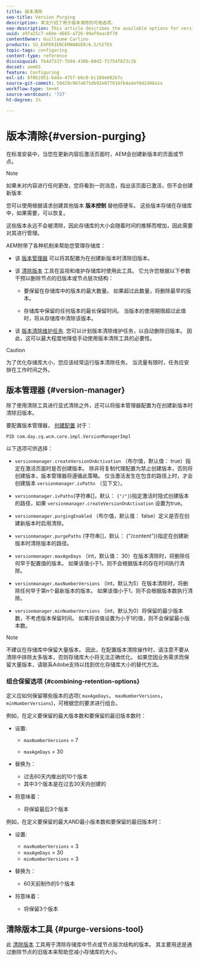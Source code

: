 ```yaml
---
title: 版本清除
seo-title: Version Purging
description: 本文介绍了用于版本清除的可用选项。
seo-description: This article describes the available options for version purging.
uuid: a9fa25c7-e60e-4665-a726-99af9aac8f70
contentOwner: Guillaume Carlino
products: SG_EXPERIENCEMANAGER/6.5/SITES
topic-tags: configuring
content-type: reference
discoiquuid: fb4d7337-7b94-430b-80d2-f1754f823c2b
docset: aem65
feature: Configuring
exl-id: 6f0b1951-bdda-475f-b6c0-bc18de082b7c
source-git-commit: 50d29c967a675db92e077916fb4adef6d2d98a1a
workflow-type: tm+mt
source-wordcount: '727'
ht-degree: 1%

---
```


# 版本清除{#version-purging}

在标准安装中，当您在更新内容后激活页面时，AEM会创建新版本的页面或节点。

>[!NOTE]
>
>如果未对内容进行任何更改，您将看到一则消息，指出该页面已激活，但不会创建新版本

您可以使用根据请求创建其他版本 **版本控制** 替他搭便车。 这些版本存储在存储库中，如果需要，可以恢复。

这些版本永远不会被清除，因此存储库的大小会随着时间的推移而增加，因此需要对其进行管理。

AEM附带了各种机制来帮助您管理存储库：

* 该 [版本管理器](#version-manager)
可以将其配置为在创建新版本时清除旧版本。

* 该 [清除版本](/help/sites-deploying/monitoring-and-maintaining.md#purgeversionstool) 工具在监视和维护存储库时使用此工具。
它允许您根据以下参数干预以删除节点的旧版本或节点层次结构：

   * 要保留在存储库中的版本的最大数量。
如果超过此数量，将删除最早的版本。

   * 存储库中保留的任何版本的最长保留时间。
当版本的使用期限超过此值时，将从存储库中清除该版本。

* 该 [版本清除维护任务](/help/sites-administering/operations-dashboard.md#automated-maintenance-tasks). 您可以计划版本清除维护任务，以自动删除旧版本。 因此，这可以最大程度地降低手动使用版本清除工具的必要性。

>[!CAUTION]
>
>为了优化存储库大小，您应该经常运行版本清除任务。 当流量有限时，任务应安排在工作时间之外。

## 版本管理器 {#version-manager}

除了使用清除工具进行显式清除之外，还可以将版本管理器配置为在创建新版本时清除旧版本。

要配置版本管理器， [创建配置](/help/sites-deploying/configuring-osgi.md) 对于：

`PID com.day.cq.wcm.core.impl.VersionManagerImpl`

以下选项可供选择：

* `versionmanager.createVersionOnActivation` （布尔值，默认值： true）指定在激活页面时是否创建版本。
除非将复制代理配置为禁止创建版本，否则将创建版本，版本管理器将遵循此策略。
仅当激活发生在包含的路径上时，才会创建版本 `versionmanager.ivPaths` （见下文）。

* `versionmanager.ivPaths`(字符串[]，默认： `{"/"}`)指定激活时隐式创建版本的路径，如果 `versionmanager.createVersionOnActivation` 设置为true。

* `versionmanager.purgingEnabled` （布尔值，默认值： false）定义是否在创建新版本时启用清除。

* `versionmanager.purgePaths` (字符串[]，默认： {&quot;/content&quot;})指定在创建新版本时清除版本的路径。

* `versionmanager.maxAgeDays` （int，默认值： 30）在版本清除时，将删除任何早于配置值的版本。 如果该值小于1，则不会根据版本的存在时间执行清除。

* `versionmanager.maxNumberVersions` （int，默认为5）在版本清除时，将删除任何早于第n个最新版本的版本。 如果该值小于1，则不会根据版本数执行清除。

* `versionmanager.minNumberVersions` （int，默认为0）将保留的最少版本数，不考虑版本保留时间。 如果将该值设置为小于1的值，则不会保留最小版本数。

>[!NOTE]
>
>不建议在存储库中保留大量版本。 因此，在配置版本清除操作时，请注意不要从清除中排除太多版本，否则存储库大小将无法正确优化。 如果您因业务需求而保留大量版本，请联系Adobe支持以找到优化存储库大小的替代方法。

### 组合保留选项 {#combining-retention-options}

定义应如何保留哪些版本的选项( `maxAgeDays`， `maxNumberVersions`， `minNumberVersions`)，可根据您的要求进行组合。

例如，在定义要保留的最大版本数和要保留的最旧版本数时：

* 设置:

   * `maxNumberVersions` = 7

   * `maxAgeDays` = 30

* 替换为：

   * 过去60天内推出的10个版本
   * 其中3个版本是在过去30天内创建的

* 将意味着：

   * 将保留最后3个版本

例如，在定义要保留的最大AND最小版本数和要保留的最旧版本时：

* 设置:

   * `maxNumberVersions` = 3
   * `maxAgeDays` = 30
   * `minNumberVersions` = 3

* 替换为：

   * 60天前制作的5个版本

* 将意味着：

   * 将保留3个版本

## 清除版本工具 {#purge-versions-tool}

此 [清除版本](/help/sites-deploying/monitoring-and-maintaining.md#purgeversionstool) 工具用于清除存储库中节点或节点层次结构的版本。 其主要用途是通过删除节点的旧版本来帮助您减小存储库的大小。
